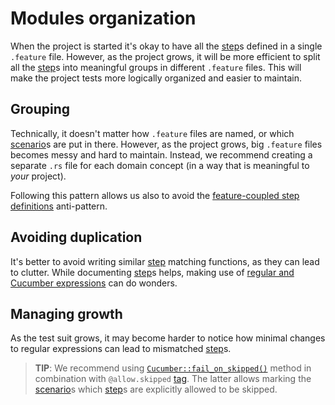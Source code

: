 Modules organization
====================

When the project is started it's okay to have all the [step]s defined in a single `.feature` file. However, as the project grows, it will be more efficient to split all the [step]s into meaningful groups in different `.feature` files. This will make the project tests more logically organized and easier to maintain.




## Grouping

Technically, it doesn't matter how `.feature` files are named, or which [scenario]s are put in there. However, as the project grows, big `.feature` files becomes messy and hard to maintain. Instead, we recommend creating a separate `.rs` file for each domain concept (in a way that is meaningful to _your_ project).

Following this pattern allows us also to avoid the [feature-coupled step definitions][1] anti-pattern.




## Avoiding duplication

It's better to avoid writing similar [step] matching functions, as they can lead to clutter. While documenting [step]s helps, making use of [regular and Cucumber expressions][2] can do wonders.




## Managing growth

As the test suit grows, it may become harder to notice how minimal changes to regular expressions can lead to mismatched [step]s. 

> __TIP__: We recommend using [`Cucumber::fail_on_skipped()`] method in combination with `@allow.skipped` [tag]. The latter allows marking the [scenario]s which [step]s are explicitly allowed to be skipped.




[`Cucumber::fail_on_skipped()`]: https://docs.rs/cucumber/*/cucumber/struct.Cucumber.html#method.fail_on_skipped
[scenario]: https://cucumber.io/docs/gherkin/reference#example
[step]: https://cucumber.io/docs/gherkin/reference#steps
[tag]: https://cucumber.io/docs/cucumber/api#tags

[1]: https://cucumber.io/docs/guides/anti-patterns/#feature-coupled-step-definitions
[2]: capturing.md
